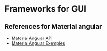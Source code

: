 # Frameworks for GUI

## References for Material angular
* [Material Angular API](https://material.angular.io/components/categories)
* [Material Angular Exemples](https://alligator.io/angular/material-design-angular-reference/)
